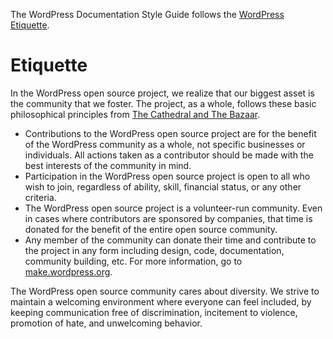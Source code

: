 The WordPress Documentation Style Guide follows the [WordPress Etiquette](https://wordpress.org/about/etiquette/).

# Etiquette

In the WordPress open source project, we realize that our biggest asset is the community that we foster. The project, as a whole, follows these basic philosophical principles from [The Cathedral and The Bazaar](http://www.catb.org/esr/writings/cathedral-bazaar/cathedral-bazaar/index.html).

- Contributions to the WordPress open source project are for the benefit of the WordPress community as a whole, not specific businesses or individuals. All actions taken as a contributor should be made with the best interests of the community in mind.
- Participation in the WordPress open source project is open to all who wish to join, regardless of ability, skill, financial status, or any other criteria.
- The WordPress open source project is a volunteer-run community. Even in cases where contributors are sponsored by companies, that time is donated for the benefit of the entire open source community.
- Any member of the community can donate their time and contribute to the project in any form including design, code, documentation, community building, etc. For more information, go to [make.wordpress.org](https://make.wordpress.org).

The WordPress open source community cares about diversity. We strive to maintain a welcoming environment where everyone can feel included, by keeping communication free of discrimination, incitement to violence, promotion of hate, and unwelcoming behavior.
